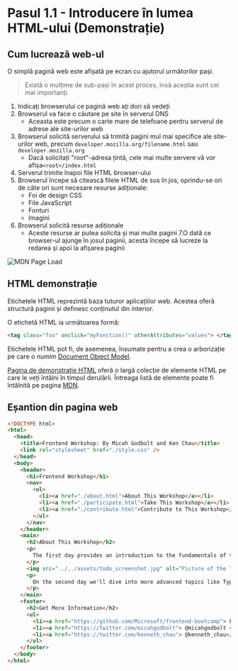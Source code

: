 # Pasul 1.1 - Introducere în lumea  HTML-ului (Demonstrație)

## Cum lucrează web-ul

O simplă pagină web este afișată pe ecran cu ajutorul următorilor pași.

> Există o mulțime de sub-pași în acest proces, însă aceștia sunt cei mai importanți.

1. Indicați browserului ce pagină web ați dori să vedeți
2. Browserul va face o căutare pe site în serverul DNS
   - Aceasta este precum o carte mare de telefoane pentru serverul de adrese ale site-urilor web
3. Browserul solicită serverului să trimită pagini mul mai specifice ale site-urilor web, precum `developer.mozilla.org/filename.html` sau `developer.mozilla.org`
   - Dacă solicitați "root"-adresa țintă, cele mai multe servere vă vor afișa`<root>/index.html`
4. Serverul trimite înapoi file HTML browser-ului 
5. Browserul începe să citească filele HTML de sus în jos, oprindu-se ori de câte ori sunt necesare resurse adiționale:
   - Foi de design CSS 
   - File JavaScript
   - Fonturi
   - Imagini
6. Browserul solicită resurse adiționale
   - Aceste resurse ar putea solicita și mai multe pagini 
7.O dată ce browser-ul ajunge în josul paginii, acesta începe să lucreze la redarea și apoi la afișarea paginii

![MDN Page Load](https://user-images.githubusercontent.com/1434956/53033758-9da8d580-3426-11e9-9ab8-09f42ccab9a8.png)

## HTML demonstrație

Etichetele HTML reprezintă baza tuturor aplicațiilor web. Acestea oferă structură paginii și definesc conținutul din interior.

O etichetă HTML ia următoarea formă:

```html
<tag class="foo" onclick="myFunction()" otherAttributes="values"> </tag>
```
Etichetele HTML pot fi, de asemenea, însumate pentru a crea o arborizație pe care o numim [Document Object Model](https://developer.mozilla.org/en-US/docs/Web/API/Document_Object_Model/Introduction).

[Pagina de demonstrație HTML](https://microsoft.github.io/frontend-bootcamp/step1-01/demo) oferă o largă colecție de elemente HTML pe care le veți întâlni în timpul derulării. Întreaga listă de elemente poate fi întâlnită pe pagina [MDN](https://developer.mozilla.org/en-US/docs/Web/HTML/Element).

## Eșantion din pagina web

```html
<!DOCTYPE html>
<html>
  <head>
    <title>Frontend Workshop: By Micah Godbolt and Ken Chau</title>
    <link rel="stylesheet" href="./style.css" />
  </head>
  <body>
    <header>
      <h1>Frontend Workshop</h1>
      <nav>
        <ul>
          <li><a href="./about.html">About This Workshop</a></li>
          <li><a href="./participate.html">Take This Workshop</a></li>
          <li><a href="./contribute.html">Contribute to This Workshop</a></li>
        </ul>
      </nav>
    </header>
    <main>
      <h2>About This Workshop</h2>
      <p>
        The first day provides an introduction to the fundamentals of the web: HTML, CSS and JavaScript.
      </p>
      <img src="../../assets/todo_screenshot.jpg" alt="Picture of the Todo App we will build" />
      <p>
        On the second day we'll dive into more advanced topics like TypeScript, testing, and state management.
      </p>
    </main>
    <footer>
      <h2>Get More Information</h2>
      <ul>
        <li><a href="https://github.com/Microsoft/frontend-bootcamp"> Frontend Bootcamp </a></li>
        <li><a href="https://twitter.com/micahgodbolt"> @micahgodbolt </a></li>
        <li><a href="https://twitter.com/kenneth_chau"> @kenneth_chau</a></li>
      </ul>
    </footer>
  </body>
</html>
```
